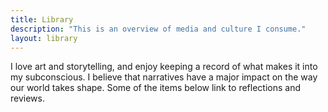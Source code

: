 ```yaml
---
title: Library
description: "This is an overview of media and culture I consume."
layout: library
---
```

I love art and storytelling, and enjoy keeping a record of what makes it into my subconscious. I believe that narratives have a major impact on the way our world takes shape. Some of the items below link to reflections and reviews.